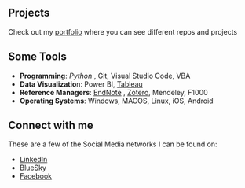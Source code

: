 
## Projects

Check out my [portfolio](https://github.com/tzucker02/Projects/blob/main/README.md) where you can see different repos and projects

## Some Tools

<!--  - Websites: [Resume]() , [Personal]() -->
- **Programming**: *Python* , Git, Visual Studio Code, VBA
- **Data Visualizatio**n: Power BI, [Tableau](https://public.tableau.com/app/profile/thomaszuckerscharff/vizzes)
- **Reference Managers**: [EndNote](https://www.endnote.com) , [Zotero](https://www.zotero.org/tcszucker/library), Mendeley, F1000
- **Operating Systems**: Windows, MACOS, Linux, iOS, Android

## Connect with me
These are a few of the Social Media networks I can be found on:
- [LinkedIn](https://www.linkedin.com/in/thomaszuckerscharff)
- [BlueSky](https://bsky.app/profile/tomzs.bsky.social)
- [Facebook](https://www.facebook.com/tzuckerscharff)
